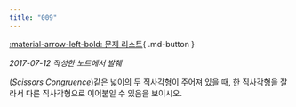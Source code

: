 ```yaml
---
title: "009"
---
```


[:material-arrow-left-bold: 문제 리스트](../index.md){ .md-button }

*2017-07-12 작성한 노트에서 발췌*

(*Scissors Congruence*)같은 넓이의 두 직사각형이 주어져 있을 때, 한 직사각형을 잘라서 다른 직사각형으로 이어붙일 수 있음을 보이시오.